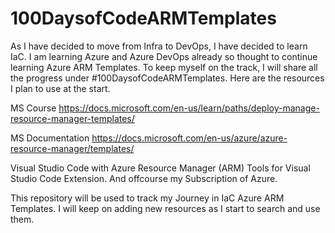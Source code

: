 # 100DaysofCodeARMTemplates

As I have decided to  move from Infra to DevOps, I have decided to learn IaC.
I am learning Azure and Azure DevOps already so thought to continue learning Azure ARM Templates.
To keep myself on the track, I will share all the progress under #100DaysofCodeARMTemplates.
Here are the resources I plan to use at the start.

MS Course 
https://docs.microsoft.com/en-us/learn/paths/deploy-manage-resource-manager-templates/

MS Documentation
https://docs.microsoft.com/en-us/azure/azure-resource-manager/templates/

Visual Studio Code with Azure Resource Manager (ARM) Tools for Visual Studio Code Extension.
And offcourse my Subscription of Azure.

This repository will be used to track my Journey in IaC Azure ARM Templates.
I will keep on adding new resources as I start to search and use them.
